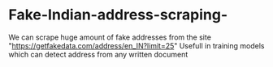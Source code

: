 # Fake-Indian-address-scraping-
We can scrape huge amount of fake addresses from the site "https://getfakedata.com/address/en_IN?limit=25"
Usefull in training models which can detect address from any written document
